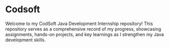 # Codsoft
Welcome to my CodSoft Java Development Internship repository! This repository serves as a comprehensive record of my progress, showcasing assignments, hands-on projects, and key learnings as I strengthen my Java development skills.
